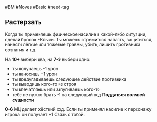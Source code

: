 #BM  #Moves #Basic #need-tag
## Растерзать  
Когда ты применяешь физическое насилие в какой-либо  ситуации, сделай бросок +Клыки.  Ты можешь стремиться напасть, защититься, нанести лёгкие  или тяжёлые травмы, убить, лишить противника сознания и  т.д.  

На **10+** выбери два, на **7-9** выбери одно:  
- ты получаешь -1 урон  
- ты наносишь +1 урон  
- ты предугадываешь следующее действие противника  
- ты выводишь кого-то из строя  
- ты впечатляешь или запугиваешь кого-то  
- тебе не нужно брать -1 на следующий ход **Поддаться  волчьей сущности**  

**0-6** МЦ делает жёсткий ход. Если ты применял насилие к  персонажу игрока, он получает +1 Связь с тобой. 